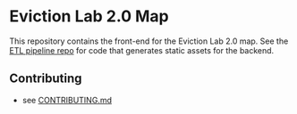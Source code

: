 # Eviction Lab 2.0 Map

This repository contains the front-end for the Eviction Lab 2.0 map. See the
[ETL pipeline repo](https://github.com/EvictionLab/map-v2-etl) for code that generates static assets
for the backend.

## Contributing

- see [CONTRIBUTING.md](./CONTRIBUTING.md)
